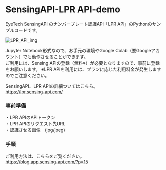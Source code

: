 # SensingAPI-LPR API-demo

EyeTech SensingAPI のナンバープレート認識API「LPR API」のPythonのサンプルコードです。<br>

![LPR_API_img](https://user-images.githubusercontent.com/106791187/190577538-5001ecde-e64c-4b70-845a-666fb36bafc8.png)

Jupyter Notebook形式なので、お手元の環境やGoogle Colab（要Googleアカウント）でも動作させることができます。<br>
ご利用には、Sensing APIの登録（無料※）が必要となりますので、事前に登録をお願いします。
※LPR APIを利用には、プランに応じた利用料金が発生しますのでご注意ください。

SensingAPI、LPR APIの詳細ついてはこちら。<br>
<https://lpr.sensing-api.com/>

### 事前準備
・LPR APIのAPIトークン<br>
・LPR APIのリクエスト先URL<br>
・認識させる画像　(jpg/jpeg)

### 手順
ご利用方法は、こちらをご覧ください。<br>
<https://blog.app.sensing-api.com/?p=15>
